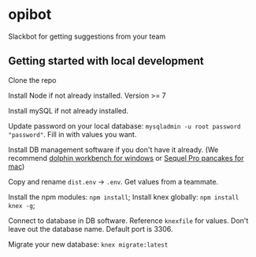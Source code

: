 # opibot
Slackbot for getting suggestions from your team

## Getting started with local development

Clone the repo

Install Node if not already installed. Version >= 7

Install mySQL if not already installed.

Update password on your local database: `mysqladmin -u root password "password"`. Fill in with values you want.

Install DB management software if you don't have it already. (We recommend [dolphin workbench for windows](https://dev.mysql.com/downloads/workbench/) or [Sequel Pro pancakes for mac](https://www.sequelpro.com/))

Copy and rename `dist.env` -> `.env`. Get values from a teammate.

Install the npm modules: `npm install`;
Install knex globally: `npm install knex -g`;

Connect to database in DB software. Reference `knexfile` for values. Don't leave out the database name. Default port is 3306.

Migrate your new database: `knex migrate:latest`
